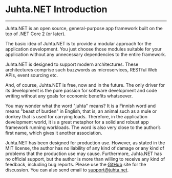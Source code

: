 # Juhta.NET Introduction
------------------------
Juhta.NET is an open source, general-purpose app framework built on the top of .NET Core 2 (or later).

The basic idea of Juhta.NET is to provide a modular approach for the application development. You just choose those modules suitable for your application without any unnecessary dependencies to the entire framework.

Juhta.NET is designed to support modern architectures. These architectures comprise such buzzwords as microservices, RESTful Web APIs, event sourcing etc.

And, of course, Juhta.NET is free, now and in the future. The only driver for its development is the pure passion for software development and code writing without any goals for economic benefits whatsoever.

You may wonder what the word "juhta" means? It is a Finnish word and means "beast of burden" in English, that is, an animal such as a mule or donkey that is used for carrying loads. Therefore, in the application development world, it is a great metaphor for a solid and robust app framework running workloads. The word is also very close to the author’s first name, which gives it another association.

Juhta.NET has been designed for production use. However, as stated in the MIT license, the author has no liability of any kind of damage or any kind of problems that the production use may cause. Furthermore, Juhta.NET has no official support, but the author is more than willing to receive any kind of feedback, including bug reports. Please use the [GitHub](http://github.com/jlahteen/juhta.net) site for the discussion. You can also send email to <support@juhta.net>.
